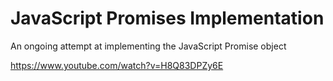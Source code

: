 # JavaScript Promises Implementation
An ongoing attempt at implementing the JavaScript Promise object

https://www.youtube.com/watch?v=H8Q83DPZy6E
